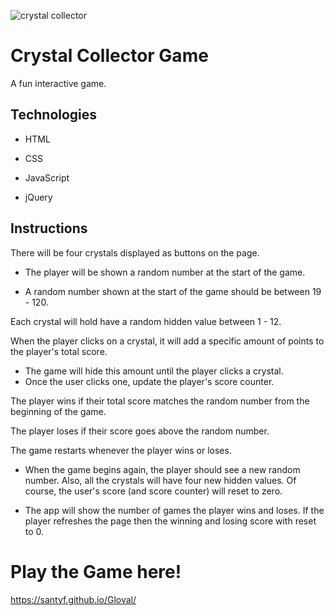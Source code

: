![crystal collector](https://user-images.githubusercontent.com/53352836/72308880-60a38e00-364b-11ea-98ee-045ea772c8de.PNG)

# Crystal Collector Game

A fun interactive game.

## Technologies

* HTML

* CSS

* JavaScript

* jQuery

## Instructions

There will be four crystals displayed as buttons on the page.

   * The player will be shown a random number at the start of the game.
   
   * A random number shown at the start of the game should be between 19 - 120.

Each crystal will hold have a random hidden value between 1 - 12.

When the player clicks on a crystal, it will add a specific amount of points to the player's total score. 

  * The game will hide this amount until the player clicks a crystal.
  * Once the user clicks one, update the player's score counter.

The player wins if their total score matches the random number from the beginning of the game.

The player loses if their score goes above the random number.

The game restarts whenever the player wins or loses.

  * When the game begins again, the player should see a new random number. Also, all the crystals will have four new hidden values. Of course, the user's score (and score counter) will reset to zero.

  * The app will show the number of games the player wins and loses. If the player refreshes the page then the winning and losing score with reset to 0.
  
  # Play the Game here!
https://santyf.github.io/Gloval/
